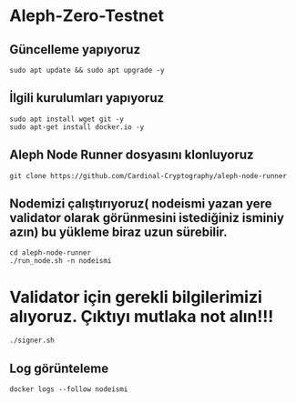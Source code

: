 # Aleph-Zero-Testnet
## Güncelleme yapıyoruz
```
sudo apt update && sudo apt upgrade -y
```
## İlgili kurulumları yapıyoruz
```
sudo apt install wget git -y
sudo apt-get install docker.io -y
```
## Aleph Node Runner dosyasını klonluyoruz
```
git clone https://github.com/Cardinal-Cryptography/aleph-node-runner
```
## Nodemizi çalıştırıyoruz( nodeismi yazan yere validator olarak görünmesini istediğiniz isminiy azın) bu yükleme biraz uzun sürebilir. 
```
cd aleph-node-runner
./run_node.sh -n nodeismi
```
# Validator için gerekli bilgilerimizi alıyoruz. Çıktıyı mutlaka not alın!!!
```
./signer.sh
```
## Log görünteleme
```
docker logs --follow nodeismi
```
